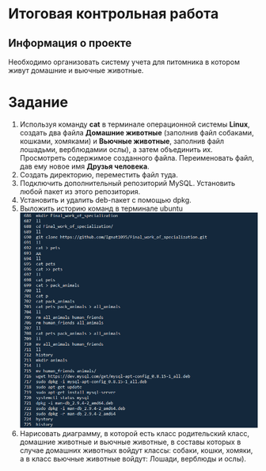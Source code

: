 # Итоговая контрольная работа

## Информация о проекте
Необходимо организовать систему учета для питомника в котором живут
домашние и вьючные животные.

# Задание
1. Используя команду __cat__ в терминале операционной системы __Linux__, создать два файла __Домашние животные__ (заполнив файл собаками, кошками, хомяками) и __Вьючные животные__, заполнив файл лошадьми, верблюдамии ослы), а затем объединить их. Просмотреть содержимое созданного файла. Переименовать файл, дав ему новое имя __Друзья человека__. 
2. Создать директорию, переместить файл туда.
3. Подключить дополнительный репозиторий MySQL. Установить любой пакет из этого репозитория.
4. Установить и удалить deb-пакет с помощью dpkg.
5. Выложить историю команд в терминале ubuntu
    ![screenshot](https://github.com/Ignat1095/Final_work_of_specialization/blob/main/images/%D0%BF%D0%B5%D1%80%D0%B2%D0%B0%D1%8F%20%D1%87%D0%B0%D1%81%D1%82%D1%8C.PNG)
6. Нарисовать диаграмму, в которой есть класс родительский класс, домашние
животные и вьючные животные, в составы которых в случае домашних
животных войдут классы: собаки, кошки, хомяки, а в класс вьючные животные
войдут: Лошади, верблюды и ослы).
